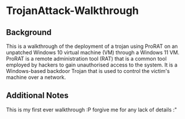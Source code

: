 # TrojanAttack-Walkthrough
## Background
This is a walkthrough of the deployment of a trojan using ProRAT on an unpatched Windows 10 virtual machine (VM) through a Windows 11 VM. ProRAT is a remote administration tool (RAT) that is a common tool employed by hackers to gain unauthorised access to the system. It is a Windows-based backdoor Trojan that is used to control the victim's machine over a network.

## Additional Notes
This is my first ever walkthrough :P forgive me for any lack of details :"
